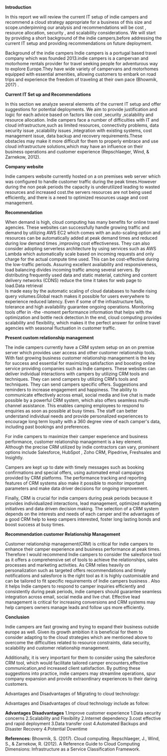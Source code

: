**Introduction**

In this report we will review the current IT setup of indie campers and recommend a cloud strategy appropriate for a business of this size and scope.underpinning our analysis and recommendations will be cost , resource allocation, security , and scalability considerations.
We will start by providing a short background of the indie campers,before addressing the current IT setup and providing recommendations on future deployment.

Background of the indie campers
Indie campers is a portugal based travel company which was founded 2013.indie campers  is a campervan and motorhome rentals provider for travel seeking people for adventurous way to explore Europe.They have wide variety of campervans and motorhomes equipped with essential amenities, allowing customers to embark on road trips and experience the freedom of traveling  at their own pace (Bhowmik, 2017)
.

**Current IT Set up and Recommendations**

In this section we analyze several elements of the current IT setup and offer suggestions for potential deployments. We aim to provide justification and logic for each advice based on factors like cost ,security ,scalability and resource allocation. Indie campers face a number of difficulties with IT and cloud infrastructure,such as limited resources, connectivity problems, data security issue ,scalability issues ,integration with existing systems, cost management issue, data backup and recovery requirements.These obstacles may make it more difficult for them to properly embrace and use cloud infrastructure solutions,which may have an influence on their business operations and customer experience (Repschlaeger, Wind, & Zarnekow, 2012).

**Company website**

Indie campers website currently hosted on a on premises web server which was configured to handle customer traffic during the peak times.However during the non peak periods the capacity is underutilized leading to wasted resources and increased cost.the servers resources are not being used efficiently, and there is a need to optimized resources usage and cost management. 


**Recommendation**

When demand is high, cloud computing has many benefits for online travel agencies. These websites can successfully handle growing traffic and demand by utilizing AWS EC2 which comes with an auto-scaling option and resources can be automatically added at peak demand times and reduced during low demand times ,improving cost effectiveness. They can also consider adopting serverless architecture by using services such as AWS Lambda which automatically scale based on incoming requests and only charge for the actual compute time used. This can be cost-effective during the low-traffic periods.
Assuring excellent availability and responsiveness, load balancing divides incoming traffic among several servers. By distributing frequently used data and static material, catching and content delivery networks (CDNS) reduce the time it takes for web page to load.Data retrieval  
Is made easy by the automatic scaling of cloud databases to handle rising query volumes.Global reach makes it possible for users everywhere to experience reduced latency. Even if some of the infrastructure fails, tolerance and high availability guarantee ongoing operations. Monitoring tools offer in -the -moment performance information that helps with the optimization and bottle neck detection.In the end, cloud computing provides scalability and flexibility, which makes it the perfect answer for online travel agencies with  seasonal fluctuation in customer traffic.

**Present custom relationship management**

The indie campers currently have a CRM system setup on an on premise server which provides user access and other customer relationship tools. With fast growing business customer relationship management is the key for success and essential for maximizing satisfaction and boosting online service providing companies such as Indie campers. These websites can deliver individual interactions with campers by utilizing CRM tools and techniques. They can send campers by utilizing CRM’s tools and techniques. They can send campers specific offers. Suggestions and reminders to increase engagement and happiness. The ability to communicate effectively across email, social media and live chat is made possible by a powerful CRM system, which also offers seamless multi-channel assistance. This enables camping employees to respond to enquiries as soon as possible at busy times. The staff can better understand individual needs and provide personalized experiences to encourage long term loyalty with a 360 degree view of each camper's data, including past bookings and preferences.

For indie campers to maximize their camper experience and business performance, customer relationship management is a key element. Although the precise CRM utilized by indie contractors can vary, prominent options include Salesforce, HubSpot , Zoho CRM, Pipedrive, Freshsales and Insightly.

Campers are kept up to date with timely messages such as booking confirmations and special offers, using automated email campaigns provided by CRM platforms. The performance tracking and reporting features of CRM systems also make it possible to monitor important parameters and make data driver decisions for ongoing improvement.

Finally, CRM is crucial for indie campers during peak periods because it provides individualized interactions, lead management, optimized marketing initiatives and data driven decision making. The selection of a CRM system depends on the interests and needs of each camper and the advantages of a good CRM help to keep campers interested, foster long lasting bonds and boost success at busy times.

**Recommendation customer Relationship Management**

Customer relationship management(CRM) is critical for indie campers to enhance their camper experience and business performance at peak times. Therefore I would recommend Indie campers to consider the salesforce tool as it offers a comprehensive set of tools to achieve the relationships, sales processes and marketing activities. As CRM relies heavily on personalization such as targeted offers recommendations and timely notifications and salesforce is the right tool as it is highly customisable and can be tailored to fit specific requirements of Indie campers business . Also it helps Indie campers to respond to camper inquiries efficiently and consistently during peak periods, indie campers should guarantee seamless integration across email, social media and live chat. Effective lead management is critical for increasing conversions and CRM systems may help campers owners manage leads and follow ups more efficiently.

**Conclusion** 

Indie campers are fast growing and trying to expand their business outside europe as well. Given its growth ambition it is beneficial for them to consider adapting to the cloud strategies which are mentioned above to overcome the difficulties related to resource constraints, data security, scalability and customer relationship management.

Additionally, it is very important  for them to consider using the salesforce CRM tool, which would facilitate tailored camper encounters,effective communication,and increased client satisfaction. By putting these suggestions into practice, indie campers may streamline operations, spur company expansion and provide extraordinary experiences to their daring customers.    

Advantages and Disadvantages of Migrating to cloud technology:
 
Advantages and Disadvantages of cloud technology include as follow:


**Advantages**
**Disadvantages**
1.Improve customer experience
1.Data security concerns 
2.Scalability and Flexibility 
2.Internet dependency
3.cost effective and rapid deployment
3.Data transfer cost
4.Automated Backups and Disaster Recovery
4.Potential Downtime 

  

  **References:**
Bhowmik, S. (2017). Cloud computing.
Repschlaeger, J., Wind, S., & Zarnekow, R. (2012). A Reference Guide to Cloud Computing Dimensions: Infrastructure as a Service Classification Framework.

